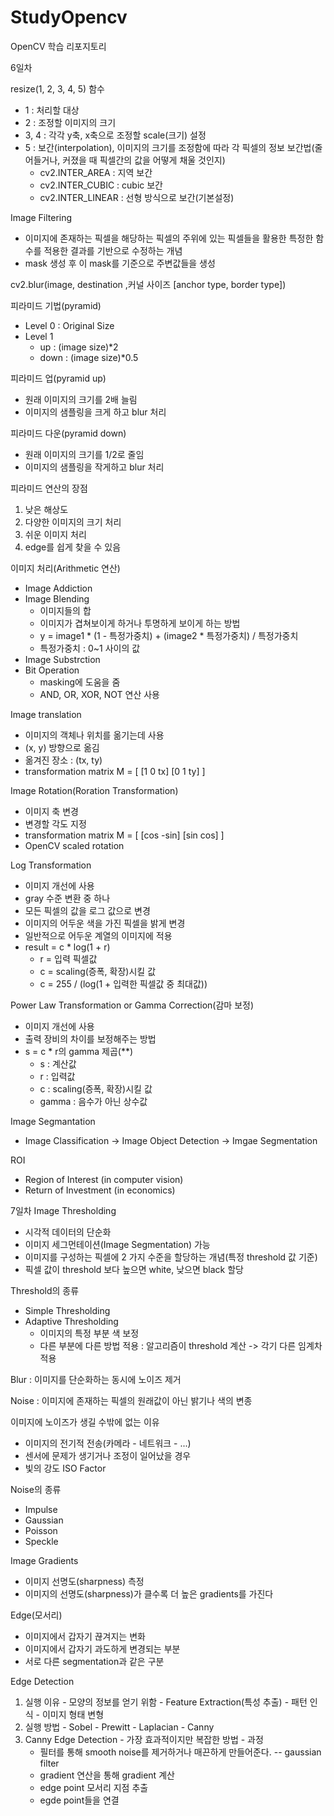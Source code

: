 # StudyOpencv
OpenCV 학습 리포지토리 

	
6일차

resize(1, 2, 3, 4, 5) 함수
  - 1 : 처리할 대상
  - 2 : 조정할 이미지의 크기
  - 3, 4 : 각각 y축, x축으로 조정할 scale(크기) 설정
  - 5 : 보간(interpolation), 이미지의 크기를 조정함에 따라 각 픽셀의 정보 보간법(줄어들거나, 커졌을 때 픽셀간의 값을 어떻게 채울 것인지)
      - cv2.INTER_AREA : 지역 보간
      - cv2.INTER_CUBIC : cubic 보간
      - cv2.INTER_LINEAR : 선형 방식으로 보간(기본설정)
 
Image Filtering
  - 이미지에 존재하는 픽셀을 해당하는 픽셀의 주위에 있는 픽셀들을 활용한 특정한 함수를 적용한 결과를 기반으로 수정하는 개념
  - mask 생성 후 이 mask를 기준으로 주변값들을 생성

 cv2.blur(image, destination ,커널 사이즈 [anchor type, border type])

 
피라미드 기법(pyramid)
  - Level 0 : Original Size
  - Level 1 
     - up : (image size)*2
     - down : (image size)*0.5

 
피라미드 업(pyramid up)
  - 원래 이미지의 크기를 2배 늘림
  - 이미지의 샘플링을 크게 하고 blur 처리


피라미드 다운(pyramid down)
  - 원래 이미지의 크기를 1/2로 줄임
  - 이미지의 샘플링을 작게하고 blur 처리

 
피라미드 연산의 장점
  1. 낮은 해상도
  2. 다양한 이미지의 크기 처리 
  3. 쉬운 이미지 처리
  4. edge를 쉽게 찾을 수 있음

이미지 처리(Arithmetic 연산)
  - Image Addiction
  - Image Blending
     - 이미지들의 합
     - 이미지가 겹쳐보이게 하거나 투명하게 보이게 하는 방법
     - y = image1 * (1 - 특정가중치) + (image2 *  특정가중치) / 특정가중치
     - 특정가중치 : 0~1 사이의 값
  - Image Substrction
  - Bit Operation
     - masking에 도움을 줌
     - AND, OR, XOR, NOT 연산 사용

 Image translation
  - 이미지의 객체나 위치를 옮기는데 사용
  - (x, y) 방향으로 옮김
  - 옮겨진 장소 : (tx, ty)
  - transformation matrix M = [ [1 0 tx] [0 1 ty] ]

 

Image Rotation(Roration Transformation)
  - 이미지 축 변경
  - 변경할 각도 지정
  - transformation matrix M = [ [cos -sin] [sin cos] ]
  - OpenCV scaled rotation

 Log Transformation
  - 이미지 개선에 사용
  - gray 수준 변환 중 하나
  - 모든 픽셀의 값을 로그 값으로 변경
  - 이미지의 어두운 색을 가진 픽셀을 밝게 변경
  - 일반적으로 어두운 계열의 이미지에 적용
  - result = c * log(1 + r)
     - r = 입력 픽셀값
     - c = scaling(증폭, 확장)시킬 값
     - c = 255 / (log(1 + 입력한 픽셀값 중 최대값))

Power Law Transformation or Gamma Correction(감마 보정)
  - 이미지 개선에 사용
  - 출력 장비의 차이를 보정해주는 방법
  - s = c * r의 gamma 제곱(**)
     - s : 계산값
     - r : 입력값
     - c : scaling(증폭, 확장)시킬 값
     - gamma : 음수가 아닌 상수값

 Image Segmantation
  - Image Classification -> Image Object Detection -> Imgae Segmentation

 ROI
  - Region of Interest (in computer vision)
  - Return of Investment (in economics)

7일차
Image Thresholding
  - 시각적 데이터의 단순화
  - 이미지 세그먼테이션(Image Segmentation) 가능
  - 이미지를 구성하는 픽셀에 2 가지 수준을 할당하는 개념(특정 threshold 값 기준)
  - 픽셀 값이 threshold 보다 높으면 white, 낮으면 black 할당

Threshold의 종류
  - Simple Thresholding
  - Adaptive Thresholding
    - 이미지의 특정 부분 색 보정
    - 다른 부분에 다른 방법 적용
       : 알고리즘이 threshold 계산 -> 각기 다른 임계차 적용

Blur
 : 이미지를 단순화하는 동시에 노이즈 제거
 
Noise
 : 이미지에 존재하는 픽셀의 원래값이 아닌 밝기나 색의 변종
 
이미지에 노이즈가 생길 수밖에 없는 이유
  - 이미지의 전기적 전송(카메라 - 네트워크 - ...)
  - 센서에 문제가 생기거나 조정이 일어났을 경우
  - 빛의 강도 ISO Factor

Noise의 종류
  - Impulse
  - Gaussian
  - Poisson
  - Speckle

Image Gradients
  - 이미지 선명도(sharpness) 측정
  - 이미지의 선명도(sharpness)가 클수록 더 높은 gradients를 가진다

Edge(모서리)
  - 이미지에서 갑자기 끊겨지는 변화
  - 이미지에서 갑자기 과도하게 변경되는 부분
  - 서로 다른 segmentation과 같은 구분

Edge Detection
  1) 실행 이유
    - 모양의 정보를 얻기 위함
    - Feature Extraction(특성 추출)
    - 패턴 인식
    - 이미지 형태 변형
  2) 실행 방법
    - Sobel
    - Prewitt
    - Laplacian
    - Canny
  3) Canny Edge Detection
    - 가장 효과적이지만 복잡한 방법
    - 과정
       - 필터를 통해 smooth noise를 제거하거나 매끈하게 만들어준다. -- gaussian filter
       - gradient 연산을 통해 gradient 계산
       - edge point 모서리 지점 추출
       - egde point들을 연결
